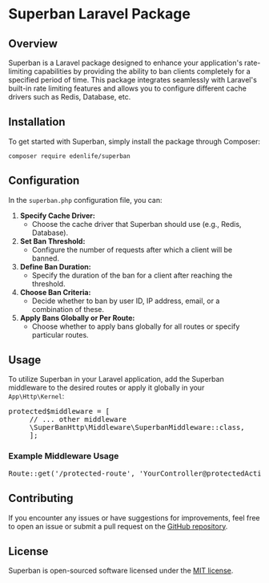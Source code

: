 # Superban Laravel Package

## Overview

Superban is a Laravel package designed to enhance your application's rate-limiting capabilities by providing the ability to ban clients completely for a specified period of time. This package integrates seamlessly with Laravel's built-in rate limiting features and allows you to configure different cache drivers such as Redis, Database, etc.

## Installation

To get started with Superban, simply install the package through Composer:

<pre><div class="bg-black rounded-md"><div class="p-4 overflow-y-auto"><code class="!whitespace-pre hljs language-bash">composer require edenlife/superban
</code></div></div></pre>

## Configuration

In the `superban.php` configuration file, you can:

1. **Specify Cache Driver:**
   * Choose the cache driver that Superban should use (e.g., Redis, Database).
2. **Set Ban Threshold:**
   * Configure the number of requests after which a client will be banned.
3. **Define Ban Duration:**
   * Specify the duration of the ban for a client after reaching the threshold.
4. **Choose Ban Criteria:**
   * Decide whether to ban by user ID, IP address, email, or a combination of these.
5. **Apply Bans Globally or Per Route:**
   * Choose whether to apply bans globally for all routes or specify particular routes.

## Usage

To utilize Superban in your Laravel application, add the Superban middleware to the desired routes or apply it globally in your `App\Http\Kernel`:

<pre>protected$middleware = [
     // ... other middleware
     \SuperBanHttp\Middleware\SuperbanMiddleware::class,
     ];</pre>

### Example Middleware Usage

<pre>Route::get('/protected-route', 'YourController@protectedAction')->middleware('superban');
</pre>

## Contributing

If you encounter any issues or have suggestions for improvements, feel free to open an issue or submit a pull request on the [GitHub repository](https://github.com/Antonyodu/superban).

## License

Superban is open-sourced software licensed under the [MIT license](https://chat.openai.com/c/LICENSE.md).
